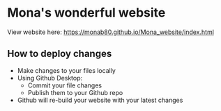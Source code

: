 # Mona's wonderful website

View website here: https://monab80.github.io/Mona_website/index.html

## How to deploy changes

- Make changes to your files locally
- Using Github Desktop:
  - Commit your file changes
  - Publish them to your Github repo
- Github will re-build your website with your latest changes
